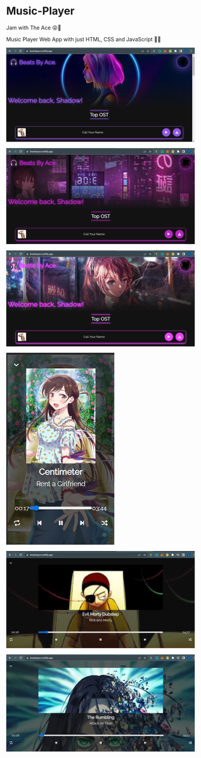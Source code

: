 # Music-Player 
Jam with The Ace 😝🤘

Music Player Web App with just HTML, CSS and JavaScript 😤🤯


![Screenshot1](./screenshots/Screenshot3.png)


![Screenshot2](./screenshots/Screenshot5.png)


![Screenshot3](./screenshots/Screenshot4.png)


![Screenshot4](./screenshots/Screenshot1.png)


![Screensho5](./screenshots/Screenshot6.png)


![Screenshot6](./screenshots/Screenshot2.png)


